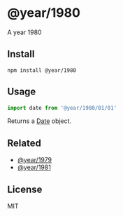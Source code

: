 # @year/1980

A year 1980

## Install

~~~
npm install @year/1980
~~~

## Usage

~~~js
import date from '@year/1980/01/01'
~~~

Returns a [Date](https://developer.mozilla.org/en-US/docs/Web/JavaScript/Reference/Global_Objects/Date) object.

## Related

* [@year/1979](https://github.com/antonmedv/year/tree/master/packages/1979)
* [@year/1981](https://github.com/antonmedv/year/tree/master/packages/1981)

## License

MIT
